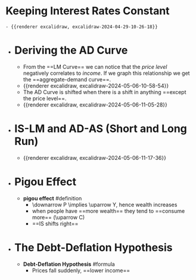 # Keeping Interest Rates Constant
	- {{renderer excalidraw, excalidraw-2024-04-29-10-26-18}}
- # Deriving the AD Curve
	- From the ==LM Curve== we can notice that the *price level* negatively correlates to *income*. If we graph this relationship we get the ==aggregate-demand curve==.
	- {{renderer excalidraw, excalidraw-2024-05-06-10-58-54}}
	- The AD Curve is shifted when there is a shift in anything ==except the price level==.
	- {{renderer excalidraw, excalidraw-2024-05-06-11-05-28}}
- # IS-LM and AD-AS (Short and Long Run)
	- {{renderer excalidraw, excalidraw-2024-05-06-11-17-36}}
- # Pigou Effect
	- **pigou effect** #definition
		- \downarrow P \implies \uparrow Y, hence wealth increases
		- when people have ==more wealth== they tend to ==consume more== (\uparrow C)
		- ==IS shifts right==
- # The Debt-Deflation Hypothesis
	- **Debt-Deflation Hypothesis** #formula
		- Prices fall suddenly, ==lower income==